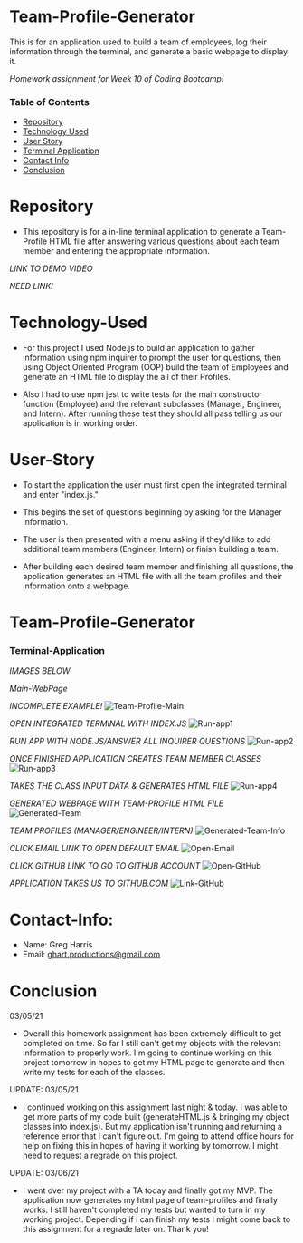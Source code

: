 # Team-Profile-Generator
This is for an application used to build a team of employees, log their information through the terminal, and generate a basic webpage to display it.

*Homework assignment for Week 10 of Coding Bootcamp!*

### Table of Contents 

* [Repository](#Repository) 
* [Technology Used](#Technology-Used) 
* [User Story](#User-Story)
* [Terminal Application](#Terminal-Application)
* [Contact Info](#Contact-Info)
* [Conclusion](#Conclusion)

# Repository

- This repository is for a in-line terminal application to generate a Team-Profile HTML file after answering various questions about each team member and entering the appropriate information.

*LINK TO DEMO VIDEO*

*NEED LINK!*

# Technology-Used

- For this project I used Node.js to build an application to gather information using npm inquirer to prompt the user for questions, then using Object Oriented Program (OOP) build the team of Employees and generate an HTML file to display the all of their Profiles.

- Also I had to use npm jest to write tests for the main constructor function (Employee) and the relevant subclasses (Manager, Engineer, and Intern). After running these test they should all pass telling us our application is in working order.

# User-Story

- To start the application the user must first open the integrated terminal and enter "index.js."

- This begins the set of questions beginning by asking for the Manager Information.

- The user is then presented with a menu asking if they'd like to add additional team members (Engineer, Intern) or finish building a team.

- After building each desired team member and finishing all questions, the application generates an HTML file with all the team profiles and their information onto a webpage.

# Team-Profile-Generator

### Terminal-Application

*IMAGES BELOW*

*Main-WebPage*

*INCOMPLETE EXAMPLE!*
![Team-Profile-Main](https://user-images.githubusercontent.com/73864182/110106386-7a77c700-7d5e-11eb-9c9d-cc45d6f8e5cb.png)

*OPEN INTEGRATED TERMINAL WITH INDEX.JS*
![Run-app1](https://user-images.githubusercontent.com/73864182/110232311-b8e1c300-7ed1-11eb-826b-ac42ddfdaf3f.png)

*RUN APP WITH NODE.JS/ANSWER ALL INQUIRER QUESTIONS*
![Run-app2](https://user-images.githubusercontent.com/73864182/110232312-b97a5980-7ed1-11eb-88d2-0fc6567e1a06.png)

*ONCE FINISHED APPLICATION CREATES TEAM MEMBER CLASSES*
![Run-app3](https://user-images.githubusercontent.com/73864182/110232313-b97a5980-7ed1-11eb-8266-72ea7bc761bd.png)

*TAKES THE CLASS INPUT DATA & GENERATES HTML FILE*
![Run-app4](https://user-images.githubusercontent.com/73864182/110232314-ba12f000-7ed1-11eb-934b-7f4aabc161ff.png)

*GENERATED WEBPAGE WITH TEAM-PROFILE HTML FILE*
![Generated-Team](https://user-images.githubusercontent.com/73864182/110232417-61902280-7ed2-11eb-9116-116463bbe4fc.png)

*TEAM PROFILES (MANAGER/ENGINEER/INTERN)*
![Generated-Team-Info](https://user-images.githubusercontent.com/73864182/110232418-61902280-7ed2-11eb-8349-e30c1d776bb5.png)

*CLICK EMAIL LINK TO OPEN DEFAULT EMAIL*
![Open-Email](https://user-images.githubusercontent.com/73864182/110232420-6228b900-7ed2-11eb-8eff-3e40ca3f30e3.png)

*CLICK GITHUB LINK TO GO TO GITHUB ACCOUNT*
![Open-GitHub](https://user-images.githubusercontent.com/73864182/110232416-60f78c00-7ed2-11eb-8c52-084cd3638da3.png)

*APPLICATION TAKES US TO GITHUB.COM*
![Link-GitHub](https://user-images.githubusercontent.com/73864182/110232419-6228b900-7ed2-11eb-8f85-0a050c45a16b.png)


# Contact-Info:

- Name: Greg Harris
- Email: ghart.productions@gmail.com

# Conclusion

03/05/21
- Overall this homework assignment has been extremely difficult to get completed on time. So far I still can't get my objects with the relevant information to properly work. I'm going to continue working on this project tomorrow in hopes to get my HTML page to generate and then write my tests for each of the classes.

UPDATE: 03/05/21
- I continued working on this assignment last night & today. I was able to get more parts of my code built (generateHTML.js & bringing my object classes into index.js). But my application isn't running and returning a reference error that I can't figure out. I'm going to attend office hours for help on fixing this in hopes of having it working by tomorrow. I might need to request a regrade on this project. 

UPDATE: 03/06/21

- I went over my project with a TA today and finally got my MVP. The application now generates my html page of team-profiles and finally works. I still haven't completed my tests but wanted to turn in my working project. Depending if i can finish my tests I might come back to this assignment for a regrade later on. Thank you!